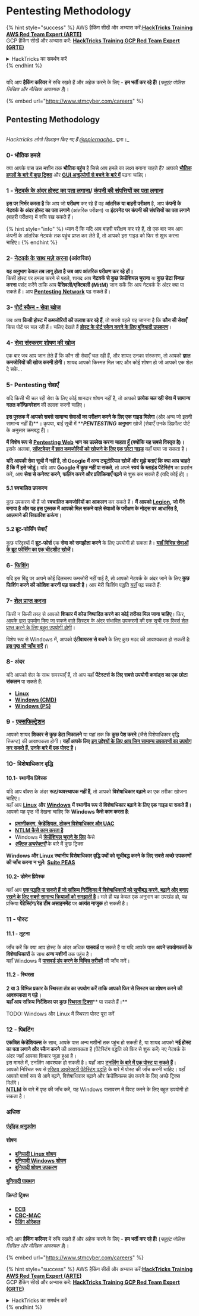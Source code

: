 # Pentesting Methodology

{% hint style="success" %}
AWS हैकिंग सीखें और अभ्यास करें:<img src="/.gitbook/assets/arte.png" alt="" data-size="line">[**HackTricks Training AWS Red Team Expert (ARTE)**](https://training.hacktricks.xyz/courses/arte)<img src="/.gitbook/assets/arte.png" alt="" data-size="line">\
GCP हैकिंग सीखें और अभ्यास करें: <img src="/.gitbook/assets/grte.png" alt="" data-size="line">[**HackTricks Training GCP Red Team Expert (GRTE)**<img src="/.gitbook/assets/grte.png" alt="" data-size="line">](https://training.hacktricks.xyz/courses/grte)

<details>

<summary>HackTricks का समर्थन करें</summary>

* [**सदस्यता योजनाएँ**](https://github.com/sponsors/carlospolop) देखें!
* **हमारे साथ जुड़ें** 💬 [**Discord समूह**](https://discord.gg/hRep4RUj7f) या [**टेलीग्राम समूह**](https://t.me/peass) या **हमें** **Twitter** 🐦 [**@hacktricks\_live**](https://twitter.com/hacktricks\_live)** पर फॉलो करें।**
* **हैकिंग ट्रिक्स साझा करें और** [**HackTricks**](https://github.com/carlospolop/hacktricks) और [**HackTricks Cloud**](https://github.com/carlospolop/hacktricks-cloud) गिटहब रिपोजिटरी में PR सबमिट करें।

</details>
{% endhint %}

<figure><img src="../.gitbook/assets/image (1) (1) (1) (1) (1).png" alt=""><figcaption></figcaption></figure>

यदि आप **हैकिंग करियर** में रुचि रखते हैं और अहेक करने के लिए - **हम भर्ती कर रहे हैं!** (_फ्लूएंट पोलिश लिखित और मौखिक आवश्यक है_)।

{% embed url="https://www.stmcyber.com/careers" %}

## Pentesting Methodology

<figure><img src="../.gitbook/assets/HACKTRICKS-logo.svg" alt=""><figcaption></figcaption></figure>

_Hacktricks लोगो डिज़ाइन किए गए हैं_ [_@ppiernacho_](https://www.instagram.com/ppieranacho/)_ द्वारा।_

### 0- भौतिक हमले

क्या आपके पास उस मशीन तक **भौतिक पहुंच** है जिसे आप हमले का लक्ष्य बनाना चाहते हैं? आपको [**भौतिक हमलों के बारे में कुछ ट्रिक्स**](../hardware-physical-access/physical-attacks.md) और [**GUI अनुप्रयोगों से बचने के बारे में**](../hardware-physical-access/escaping-from-gui-applications.md) पढ़ना चाहिए।

### 1 - [नेटवर्क के अंदर होस्ट का पता लगाना](pentesting-network/#discovering-hosts)/ [कंपनी की संपत्तियों का पता लगाना](external-recon-methodology/)

**इस पर निर्भर करता है** कि आप जो **परीक्षण** कर रहे हैं वह **आंतरिक या बाहरी परीक्षण** है, आप **कंपनी के नेटवर्क के अंदर होस्ट का पता लगाने** (आंतरिक परीक्षण) या **इंटरनेट पर कंपनी की संपत्तियों का पता लगाने** (बाहरी परीक्षण) में रुचि रख सकते हैं।

{% hint style="info" %}
ध्यान दें कि यदि आप बाहरी परीक्षण कर रहे हैं, तो एक बार जब आप कंपनी के आंतरिक नेटवर्क तक पहुंच प्राप्त कर लेते हैं, तो आपको इस गाइड को फिर से शुरू करना चाहिए।
{% endhint %}

### **2-** [**नेटवर्क के साथ मज़े करना**](pentesting-network/) **(आंतरिक)**

**यह अनुभाग केवल तब लागू होता है जब आप आंतरिक परीक्षण कर रहे हों।**\
किसी होस्ट पर हमला करने से पहले, शायद आप **नेटवर्क से कुछ क्रेडेंशियल चुराना** या **कुछ डेटा स्निफ़ करना** पसंद करेंगे ताकि आप **पैसिवली/एक्टिवली (MitM)** जान सकें कि आप नेटवर्क के अंदर क्या पा सकते हैं। आप [**Pentesting Network**](pentesting-network/#sniffing) पढ़ सकते हैं।

### 3- [पोर्ट स्कैन - सेवा खोज](pentesting-network/#scanning-hosts)

जब आप **किसी होस्ट में कमजोरियों की तलाश कर रहे हैं**, तो सबसे पहले यह जानना है कि **कौन सी सेवाएँ** किस पोर्ट पर चल रही हैं। चलिए देखते हैं [**होस्ट के पोर्ट स्कैन करने के लिए बुनियादी उपकरण**](pentesting-network/#scanning-hosts)।

### **4-** [सेवा संस्करण शोषण की खोज](search-exploits.md)

एक बार जब आप जान लेते हैं कि कौन सी सेवाएँ चल रही हैं, और शायद उनका संस्करण, तो आपको **ज्ञात कमजोरियों की खोज करनी होगी**। शायद आपको किस्मत मिल जाए और कोई शोषण हो जो आपको एक शेल दे सके...

### **5-** Pentesting सेवाएँ

यदि किसी भी चल रही सेवा के लिए कोई शानदार शोषण नहीं है, तो आपको **प्रत्येक चल रही सेवा में सामान्य गलत कॉन्फ़िगरेशन** की तलाश करनी चाहिए।

**इस पुस्तक में आपको सबसे सामान्य सेवाओं का परीक्षण करने के लिए एक गाइड मिलेगा** (और अन्य जो इतनी सामान्य नहीं हैं)**। कृपया, बाईं सूची में **_**PENTESTING**_ **अनुभाग** खोजें (सेवाएँ उनके डिफ़ॉल्ट पोर्ट के अनुसार क्रमबद्ध हैं)।

**मैं विशेष रूप से** [**Pentesting Web**](../network-services-pentesting/pentesting-web/) **भाग का उल्लेख करना चाहता हूँ (क्योंकि यह सबसे विस्तृत है)।**\
इसके अलावा, [**सॉफ़्टवेयर में ज्ञात कमजोरियों को खोजने के लिए एक छोटा गाइड**](search-exploits.md) यहाँ पाया जा सकता है।

**यदि आपकी सेवा सूची में नहीं है, तो Google में अन्य ट्यूटोरियल खोजें और** **मुझे बताएं कि क्या आप चाहते हैं कि मैं इसे जोड़ूं।** यदि आप **Google में कुछ नहीं पा सकते**, तो अपने **स्वयं के ब्लाइंड पेंटेस्टिंग** का प्रदर्शन करें, आप **सेवा से कनेक्ट करने, फज़िंग करने और प्रतिक्रियाएँ पढ़ने** से शुरू कर सकते हैं (यदि कोई हो)।

#### 5.1 स्वचालित उपकरण

कुछ उपकरण भी हैं जो **स्वचालित कमजोरियों का आकलन** कर सकते हैं। **मैं आपको** [**Legion**](https://github.com/carlospolop/legion)**, जो मैंने बनाया है और यह इस पुस्तक में आपको मिल सकने वाले सेवाओं के परीक्षण के नोट्स पर आधारित है, आज़माने की सिफारिश करूंगा।**

#### **5.2 ब्रूट-फोर्सिंग सेवाएँ**

कुछ परिदृश्यों में **ब्रूट-फोर्स** एक **सेवा को समझौता करने** के लिए उपयोगी हो सकता है। [**यहाँ विभिन्न सेवाओं के ब्रूट फोर्सिंग का एक चीटशीट खोजें**](brute-force.md)**।**

### 6- [फिशिंग](phishing-methodology/)

यदि इस बिंदु पर आपने कोई दिलचस्प कमजोरी नहीं पाई है, तो आपको नेटवर्क के अंदर जाने के लिए **कुछ फिशिंग करने की कोशिश करनी पड़ सकती है**। आप मेरी फिशिंग पद्धति [यहाँ](phishing-methodology/) पढ़ सकते हैं:

### **7-** [**शेल प्राप्त करना**](shells/)

किसी न किसी तरह से आपको **शिकार में कोड निष्पादित करने का कोई तरीका मिल जाना चाहिए**। फिर, [आपके द्वारा उपयोग किए जा सकने वाले सिस्टम के अंदर संभावित उपकरणों की एक सूची एक रिवर्स शेल प्राप्त करने के लिए बहुत उपयोगी होगी](shells/)।

विशेष रूप से Windows में, आपको **एंटीवायरस से बचने** के लिए कुछ मदद की आवश्यकता हो सकती है: [**इस पृष्ठ की जाँच करें**](../windows-hardening/av-bypass.md)**।**\\

### 8- अंदर

यदि आपको शेल के साथ समस्याएँ हैं, तो आप यहाँ **पेंटेस्टर्स के लिए सबसे उपयोगी कमांड्स का एक छोटा संकलन** पा सकते हैं:

* [**Linux**](../linux-hardening/useful-linux-commands.md)
* [**Windows (CMD)**](../windows-hardening/basic-cmd-for-pentesters.md)
* [**Windows (PS)**](../windows-hardening/basic-powershell-for-pentesters/)

### **9 -** [**एक्सफिल्ट्रेशन**](exfiltration.md)

आपको शायद **शिकार से कुछ डेटा निकालने** या यहां तक कि **कुछ पेश करने** (जैसे विशेषाधिकार वृद्धि स्क्रिप्ट) की आवश्यकता होगी। **यहाँ आपके लिए** [**इन उद्देश्यों के लिए आप जिन सामान्य उपकरणों का उपयोग कर सकते हैं, उनके बारे में एक पोस्ट है**](exfiltration.md)**।**

### **10- विशेषाधिकार वृद्धि**

#### **10.1- स्थानीय प्रिवेस्क**

यदि आप बॉक्स के अंदर **रूट/व्यवस्थापक नहीं हैं**, तो आपको **विशेषाधिकार बढ़ाने** का एक तरीका खोजना चाहिए।\
यहाँ आप [**Linux**](../linux-hardening/privilege-escalation/) **और** [**Windows**](../windows-hardening/windows-local-privilege-escalation/) **में स्थानीय रूप से विशेषाधिकार बढ़ाने के लिए एक गाइड पा सकते हैं।**\
आपको यह पृष्ठ भी देखना चाहिए कि **Windows कैसे काम करता है**:

* [**प्रमाणीकरण, क्रेडेंशियल, टोकन विशेषाधिकार और UAC**](../windows-hardening/authentication-credentials-uac-and-efs/)
* [**NTLM कैसे काम करता है**](../windows-hardening/ntlm/)
* Windows में [**क्रेडेंशियल चुराने के लिए**](https://github.com/carlospolop/hacktricks/blob/master/generic-methodologies-and-resources/broken-reference/README.md) कैसे
* [_**एक्टिव डायरेक्टरी**_](../windows-hardening/active-directory-methodology/) के बारे में कुछ ट्रिक्स

**Windows और Linux स्थानीय विशेषाधिकार वृद्धि पथों को सूचीबद्ध करने के लिए सबसे अच्छे उपकरणों की जाँच करना न भूलें:** [**Suite PEAS**](https://github.com/carlospolop/privilege-escalation-awesome-scripts-suite)

#### **10.2- डोमेन प्रिवेस्क**

यहाँ आप [**एक पद्धति पा सकते हैं जो सक्रिय निर्देशिका में विशेषाधिकारों को सूचीबद्ध करने, बढ़ाने और बनाए रखने के लिए सबसे सामान्य क्रियाओं को समझाती है**](../windows-hardening/active-directory-methodology/)। भले ही यह केवल एक अनुभाग का उपखंड हो, यह प्रक्रिया **पेंटेस्टिंग/रेड टीम असाइनमेंट** पर **अत्यंत नाजुक** हो सकती है।

### 11 - पोस्ट

#### **11**.1 - लूटना

जाँच करें कि क्या आप होस्ट के अंदर अधिक **पासवर्ड** पा सकते हैं या यदि आपके पास **अपने उपयोगकर्ता के विशेषाधिकारों** के साथ **अन्य मशीनों** तक पहुंच है।\
यहाँ Windows में [**पासवर्ड डंप करने के विभिन्न तरीकों**](https://github.com/carlospolop/hacktricks/blob/master/generic-methodologies-and-resources/broken-reference/README.md) की जाँच करें।

#### 11.2 - स्थिरता

**2 या 3 विभिन्न प्रकार के स्थिरता तंत्र का उपयोग करें ताकि आपको फिर से सिस्टम का शोषण करने की आवश्यकता न पड़े।**\
**यहाँ आप सक्रिय निर्देशिका पर कुछ** [**स्थिरता ट्रिक्स**](../windows-hardening/active-directory-methodology/#persistence)** पा सकते हैं।**

TODO: Windows और Linux में स्थिरता पोस्ट पूरा करें

### 12 - पिवटिंग

**एकत्रित क्रेडेंशियल्स** के साथ, आपके पास अन्य मशीनों तक पहुंच हो सकती है, या शायद आपको **नई होस्ट का पता लगाने और स्कैन करने** की आवश्यकता है (पेंटेस्टिंग पद्धति को फिर से शुरू करें) नए नेटवर्क के अंदर जहाँ आपका शिकार जुड़ा हुआ है।\
इस मामले में, टनलिंग आवश्यक हो सकती है। यहाँ आप [**टनलिंग के बारे में एक पोस्ट पा सकते हैं**](tunneling-and-port-forwarding.md)।\
आपको निश्चित रूप से [एक्टिव डायरेक्टरी पेंटेस्टिंग पद्धति](../windows-hardening/active-directory-methodology/) के बारे में पोस्ट की जाँच करनी चाहिए। वहाँ आपको पार्श्व रूप से आगे बढ़ने, विशेषाधिकार बढ़ाने और क्रेडेंशियल्स डंप करने के लिए अच्छे ट्रिक्स मिलेंगे।\
[**NTLM**](../windows-hardening/ntlm/) के बारे में पृष्ठ की जाँच करें, यह Windows वातावरण में पिवट करने के लिए बहुत उपयोगी हो सकता है।

### अधिक

#### [एंड्रॉइड अनुप्रयोग](../mobile-pentesting/android-app-pentesting/)

#### **शोषण**

* [**बुनियादी Linux शोषण**](broken-reference)
* [**बुनियादी Windows शोषण**](../binary-exploitation/windows-exploiting-basic-guide-oscp-lvl.md)
* [**बुनियादी शोषण उपकरण**](../binary-exploitation/basic-stack-binary-exploitation-methodology/tools/)

#### [**बुनियादी पायथन**](python/)

#### **क्रिप्टो ट्रिक्स**

* [**ECB**](../crypto-and-stego/electronic-code-book-ecb.md)
* [**CBC-MAC**](../crypto-and-stego/cipher-block-chaining-cbc-mac-priv.md)
* [**पैडिंग ओरेकल**](../crypto-and-stego/padding-oracle-priv.md)

<figure><img src="../.gitbook/assets/image (1) (1) (1) (1) (1).png" alt=""><figcaption></figcaption></figure>

यदि आप **हैकिंग करियर** में रुचि रखते हैं और अहेक करने के लिए - **हम भर्ती कर रहे हैं!** (_फ्लूएंट पोलिश लिखित और मौखिक आवश्यक है_)।

{% embed url="https://www.stmcyber.com/careers" %}

{% hint style="success" %}
AWS हैकिंग सीखें और अभ्यास करें:<img src="/.gitbook/assets/arte.png" alt="" data-size="line">[**HackTricks Training AWS Red Team Expert (ARTE)**](https://training.hacktricks.xyz/courses/arte)<img src="/.gitbook/assets/arte.png" alt="" data-size="line">\
GCP हैकिंग सीखें और अभ्यास करें: <img src="/.gitbook/assets/grte.png" alt="" data-size="line">[**HackTricks Training GCP Red Team Expert (GRTE)**<img src="/.gitbook/assets/grte.png" alt="" data-size="line">](https://training.hacktricks.xyz/courses/grte)

<details>

<summary>HackTricks का समर्थन करें</summary>

* [**सदस्यता योजनाएँ**](https://github.com/sponsors/carlospolop) देखें!
* **हमारे साथ जुड़ें** 💬 [**Discord समूह**](https://discord.gg/hRep4RUj7f) या [**टेलीग्राम समूह**](https://t.me/peass) या **हमें** **Twitter** 🐦 [**@hacktricks\_live**](https://twitter.com/hacktricks\_live)** पर फॉलो करें।**
* **हैकिंग ट्रिक्स साझा करें और** [**HackTricks**](https://github.com/carlospolop/hacktricks) और [**HackTricks Cloud**](https://github.com/carlospolop/hacktricks-cloud) गिटहब रिपोजिटरी में PR सबमिट करें।

</details>
{% endhint %}
